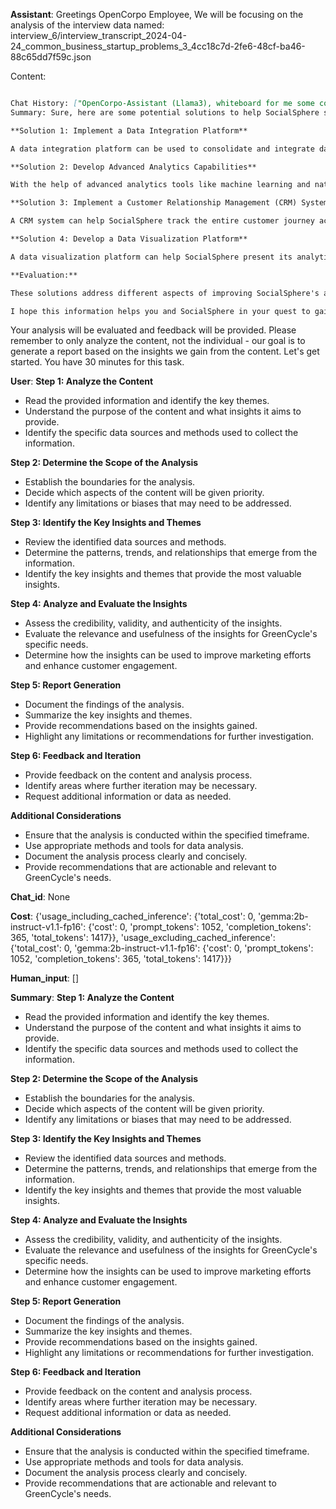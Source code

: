 **Assistant**: Greetings OpenCorpo Employee, We will be focusing on the analysis of the interview data named: interview_6/interview_transcript_2024-04-24_common_business_startup_problems_3_4cc18c7d-2fe6-48cf-ba46-88c65dd7f59c.json 


 Content: 

 ```md

 Chat History: ["OpenCorpo-Assistant (Llama3), whiteboard for me some common business startup problems. Propose a solution for technological challenges. I will evaluate your answers and give my feedback, then propose a problem to you. You will answer and I will evaluate. Let's now begin. You have 30 minutes.", "Sounds great! I'm ready to assist you with brainstorming potential solutions to common business startup problems. Give me 30 minutes and I'll offer my expertise. Remember, the more specific your problems are, the more targeted and helpful my suggestions will be. Don't hesitate to give me as many details as you can, and I'll do my best to offer insightful solutions.", 'Excellent! I\'m excited to get started.\n\nHere\'s a business startup problem for you:\n\n**Problem:** A new e-commerce platform, "GreenCycle," is struggling to scale its logistics operations efficiently. The company has seen significant growth in sales, but its manual shipping and inventory management processes are becoming increasingly time-consuming and error-prone. As a result, GreenCycle is experiencing delays in delivery, leading to dissatisfied customers and lost revenue.\n\n**Additional Context:**\n\n* GreenCycle uses a mix of third-party logistics providers and its own fleet for deliveries.\n* The company has a small team of operations managers who are responsible for managing inventory, shipping, and tracking.\n* GreenCycle\'s current system relies on spreadsheets, email, and phone calls to communicate with customers, suppliers, and logistics providers.\n* The company is facing increasing pressure from competitors offering faster and more reliable delivery options.\n\nWhat potential technological solutions do you propose to help GreenCycle scale its logistics operations efficiently?', "**Solution 1: Implement a Warehouse Management System (WMS)**\n\nA WMS is a software solution designed to improve inventory visibility, optimize warehouse operations, and manage the entire supply chain. With a WMS, GreenCycle can automate many of its manual tasks, including order processing, inventory tracking, and shipment creation. This will save the company time and reduce errors, resulting in faster delivery times and improved customer satisfaction.\n\n**Solution 2: Utilize Artificial Intelligence (AI) for Predictive Analytics**\n\nAI can be used to analyze vast amounts of data to identify patterns and trends that can help GreenCycle predict demand, optimize inventory levels, and identify potential bottlenecks in the supply chain. By leveraging AI, GreenCycle can make data-driven decisions that will improve its logistics operations and reduce costs.\n\n**Solution 3: Implement a Cloud-Based Platform for Communication**\n\nA cloud-based platform allows GreenCycle to store and share data securely and efficiently. This will enable the company to connect with its customers and suppliers through a single portal, streamlining communication and improving coordination. Additionally, cloud-based platforms provide access to real-time data analytics, allowing GreenCycle to make informed decisions in real-time.\n\n**Solution 4: Develop an Automated Workflow for Order Processing**\n\nAn automated workflow can be implemented to streamline the order processing process. This could involve integrating GreenCycle's e-commerce platform with its WMS, eliminating manual data entry and reducing the risk of errors. By automating this process, GreenCycle can save time and resources, allowing its team to focus on more strategic tasks.\n\n**Evaluation:**\n\nEach solution has its own strengths and weaknesses, so the best approach for GreenCycle will depend on their specific needs and resources. However, by considering the factors mentioned above, it is clear that implementing a WMS, utilizing AI for predictive analytics, investing in a cloud-based platform for communication, and developing an automated workflow for order processing could significantly help GreenCycle improve its logistics operations and achieve sustainable growth.", 'Wow, I\'m impressed! Your proposed solutions are well-thought-out and address specific pain points in GreenCycle\'s logistics operations.\n\nHere\'s my evaluation:\n\n1. **Implement a Warehouse Management System (WMS)**: Excellent choice! A WMS will automate many manual tasks, reducing errors and increasing efficiency. This solution aligns well with the current infrastructure of using third-party logistics providers and its own fleet.\n2. **Utilize Artificial Intelligence (AI) for Predictive Analytics**: AI can indeed help GreenCycle predict demand, optimize inventory levels, and identify potential bottlenecks. However, it might be essential to assess the data quality and availability before implementing AI solutions.\n3. **Implement a Cloud-Based Platform for Communication**: A cloud-based platform is an excellent way to streamline communication and improve coordination with customers and suppliers. This solution also provides access to real-time data analytics, which can inform business decisions.\n4. **Develop an Automated Workflow for Order Processing**: Automating order processing will save time and reduce errors. However, it\'s crucial to ensure that the automated workflow is integrated seamlessly with the WMS and other systems to avoid any discrepancies.\n\nOverall, your proposed solutions demonstrate a comprehensive understanding of GreenCycle\'s challenges and potential technological solutions. I\'d like to add one more solution to consider:\n\n***Solution 5: Implement a Transportation Management System (TMS)**: A TMS can help GreenCycle optimize its transportation operations by automating the process of managing shipments, tracking inventory, and coordinating with logistics providers.\n\nNow that we\'ve discussed potential solutions, let\'s move on to the next problem. Here it is:\n\n*Problem:** A social media marketing startup, "SocialSphere," is struggling to track engagement metrics across multiple platforms. The company has a large team of content creators who produce high-quality content, but it\'s challenging for the analytics team to gather insights from various sources.\n\nWhat technological solutions do you propose to help SocialSphere streamline its analytics and provide actionable insights?', "Sure, here are some potential solutions to help SocialSphere streamline its analytics and provide actionable insights:\n\n**Solution 1: Implement a Data Integration Platform**\n\nA data integration platform can be used to consolidate and integrate data from various sources, including social media platforms, CRM systems, and analytics tools. By integrating data in real-time, SocialSphere can gain a comprehensive understanding of its customer base, preferences, and engagement patterns.\n\n**Solution 2: Develop Advanced Analytics Capabilities**\n\nWith the help of advanced analytics tools like machine learning and natural language processing, SocialSphere can develop powerful insights from its data. These insights can be used to identify trends, predict customer behavior, and optimize marketing campaigns.\n\n**Solution 3: Implement a Customer Relationship Management (CRM) System**\n\nA CRM system can help SocialSphere track the entire customer journey across all platforms. This information can be used to personalize marketing messages and provide targeted support, leading to improved customer engagement and retention.\n\n**Solution 4: Develop a Data Visualization Platform**\n\nA data visualization platform can help SocialSphere present its analytics insights in a clear and concise way, making it easier for stakeholders to understand and interpret. This will improve communication and decision-making across the organization.\n\n**Evaluation:**\n\nThese solutions address different aspects of improving SocialSphere's analytics capabilities, providing actionable insights that can significantly enhance its marketing efforts. The choice between these solutions depends on the specific needs of the company and its data infrastructure.\n\nI hope this information helps you and SocialSphere in your quest to gain actionable insights from your data. Let me know if you have any further questions."] 
 Summary: Sure, here are some potential solutions to help SocialSphere streamline its analytics and provide actionable insights:

**Solution 1: Implement a Data Integration Platform**

A data integration platform can be used to consolidate and integrate data from various sources, including social media platforms, CRM systems, and analytics tools. By integrating data in real-time, SocialSphere can gain a comprehensive understanding of its customer base, preferences, and engagement patterns.

**Solution 2: Develop Advanced Analytics Capabilities**

With the help of advanced analytics tools like machine learning and natural language processing, SocialSphere can develop powerful insights from its data. These insights can be used to identify trends, predict customer behavior, and optimize marketing campaigns.

**Solution 3: Implement a Customer Relationship Management (CRM) System**

A CRM system can help SocialSphere track the entire customer journey across all platforms. This information can be used to personalize marketing messages and provide targeted support, leading to improved customer engagement and retention.

**Solution 4: Develop a Data Visualization Platform**

A data visualization platform can help SocialSphere present its analytics insights in a clear and concise way, making it easier for stakeholders to understand and interpret. This will improve communication and decision-making across the organization.

**Evaluation:**

These solutions address different aspects of improving SocialSphere's analytics capabilities, providing actionable insights that can significantly enhance its marketing efforts. The choice between these solutions depends on the specific needs of the company and its data infrastructure.

I hope this information helps you and SocialSphere in your quest to gain actionable insights from your data. Let me know if you have any further questions. 
``` 


 Your analysis will be evaluated and feedback will be provided. Please remember to only analyze the content, not the individual - our goal is to generate a report based on the insights we gain from the content. Let's get started. You have 30 minutes for this task.

**User**: **Step 1: Analyze the Content**

- Read the provided information and identify the key themes.
- Understand the purpose of the content and what insights it aims to provide.
- Identify the specific data sources and methods used to collect the information.


**Step 2: Determine the Scope of the Analysis**

- Establish the boundaries for the analysis.
- Decide which aspects of the content will be given priority.
- Identify any limitations or biases that may need to be addressed.


**Step 3: Identify the Key Insights and Themes**

- Review the identified data sources and methods.
- Determine the patterns, trends, and relationships that emerge from the information.
- Identify the key insights and themes that provide the most valuable insights.


**Step 4: Analyze and Evaluate the Insights**

- Assess the credibility, validity, and authenticity of the insights.
- Evaluate the relevance and usefulness of the insights for GreenCycle's specific needs.
- Determine how the insights can be used to improve marketing efforts and enhance customer engagement.


**Step 5: Report Generation**

- Document the findings of the analysis.
- Summarize the key insights and themes.
- Provide recommendations based on the insights gained.
- Highlight any limitations or recommendations for further investigation.


**Step 6: Feedback and Iteration**

- Provide feedback on the content and analysis process.
- Identify areas where further iteration may be necessary.
- Request additional information or data as needed.


**Additional Considerations**

- Ensure that the analysis is conducted within the specified timeframe.
- Use appropriate methods and tools for data analysis.
- Document the analysis process clearly and concisely.
- Provide recommendations that are actionable and relevant to GreenCycle's needs.

**Chat_id**: None

**Cost**: {'usage_including_cached_inference': {'total_cost': 0, 'gemma:2b-instruct-v1.1-fp16': {'cost': 0, 'prompt_tokens': 1052, 'completion_tokens': 365, 'total_tokens': 1417}}, 'usage_excluding_cached_inference': {'total_cost': 0, 'gemma:2b-instruct-v1.1-fp16': {'cost': 0, 'prompt_tokens': 1052, 'completion_tokens': 365, 'total_tokens': 1417}}}

**Human_input**: []

**Summary**: **Step 1: Analyze the Content**

- Read the provided information and identify the key themes.
- Understand the purpose of the content and what insights it aims to provide.
- Identify the specific data sources and methods used to collect the information.


**Step 2: Determine the Scope of the Analysis**

- Establish the boundaries for the analysis.
- Decide which aspects of the content will be given priority.
- Identify any limitations or biases that may need to be addressed.


**Step 3: Identify the Key Insights and Themes**

- Review the identified data sources and methods.
- Determine the patterns, trends, and relationships that emerge from the information.
- Identify the key insights and themes that provide the most valuable insights.


**Step 4: Analyze and Evaluate the Insights**

- Assess the credibility, validity, and authenticity of the insights.
- Evaluate the relevance and usefulness of the insights for GreenCycle's specific needs.
- Determine how the insights can be used to improve marketing efforts and enhance customer engagement.


**Step 5: Report Generation**

- Document the findings of the analysis.
- Summarize the key insights and themes.
- Provide recommendations based on the insights gained.
- Highlight any limitations or recommendations for further investigation.


**Step 6: Feedback and Iteration**

- Provide feedback on the content and analysis process.
- Identify areas where further iteration may be necessary.
- Request additional information or data as needed.


**Additional Considerations**

- Ensure that the analysis is conducted within the specified timeframe.
- Use appropriate methods and tools for data analysis.
- Document the analysis process clearly and concisely.
- Provide recommendations that are actionable and relevant to GreenCycle's needs.

